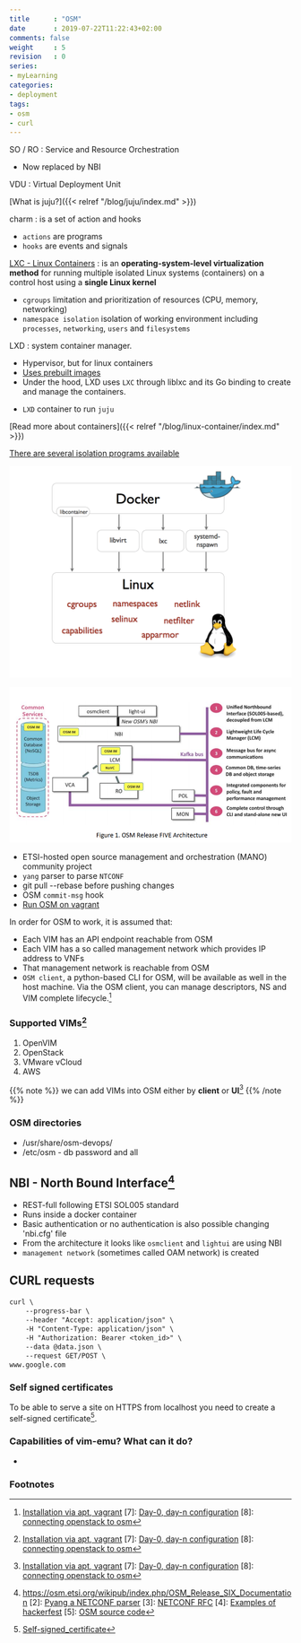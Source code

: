 ```yaml
---
title      : "OSM"
date       : 2019-07-22T11:22:43+02:00
comments: false
weight     : 5
revision   : 0
series:
- myLearning
categories:
- deployment
tags:
- osm
- curl
---
```


SO / RO
: Service and Resource Orchestration
* Now replaced by NBI

VDU
: Virtual Deployment Unit

[What is juju?]({{< relref "/blog/juju/index.md" >}})

charm
: is a set of action and hooks
+ `actions` are programs
+ `hooks` are events and signals

[LXC - Linux Containers](https://en.wikipedia.org/wiki/LXC)
: is an **operating-system-level virtualization method** for running multiple isolated Linux systems (containers) on a control host using a **single Linux kernel**
* `cgroups` limitation and prioritization of resources (CPU, memory, networking)
* `namespace isolation` isolation of working environment including `processes`, `networking`, `users` and `filesystems`

LXD
: system container manager.
* Hypervisor, but for linux containers
* [Uses prebuilt images](https://uk.images.linuxcontainers.org/)
* Under the hood, LXD uses `LXC` through liblxc and its Go binding to create and manage the containers.
+ `LXD` container to run `juju`

[Read more about containers]({{< relref "/blog/linux-container/index.md" >}})

[There are several isolation programs available](https://blog.docker.com/2014/03/docker-0-9-introducing-execution-drivers-and-libcontainer/)

![Isolation programs](docker-execdriver-diagram.png)

![OSM Architecture](OSM-architecture.png)

* ETSI-hosted open source management and orchestration (MANO) community project
* `yang` parser to parse `NTCONF`
* git pull --rebase before pushing changes
* OSM `commit-msg` hook
* [Run OSM on vagrant](https://osm.etsi.org/wikipub/index.php/How_to_run_OSM_on_Vagrant)

In order for OSM to work, it is assumed that:

+ Each VIM has an API endpoint reachable from OSM
+ Each VIM has a so called management network which provides IP address to VNFs
+ That management network is reachable from OSM
+ `OSM client`, a python-based CLI for OSM, will be available as well in the host machine. Via the OSM client, you can manage descriptors, NS and VIM complete lifecycle.[^6]

### Supported VIMs[^6]

1. OpenVIM
2. OpenStack
3. VMware vCloud
4. AWS

{{% note %}}
we can add VIMs into OSM either by **client** or **UI**[^6]
{{% /note %}}

### OSM directories

* /usr/share/osm-devops/
* /etc/osm - db password and all


## NBI - North Bound Interface[^1]

* REST-full following ETSI SOL005 standard
* Runs inside a docker container
* Basic authentication or no authentication is also possible changing 'nbi.cfg' file
* From the architecture it looks like `osmclient` and `lightui` are using NBI
* `management network` (sometimes called OAM network) is created

## CURL requests

```
curl \
    --progress-bar \
    --header "Accept: application/json" \
    -H "Content-Type: application/json" \
    -H "Authorization: Bearer <token_id>" \
    --data @data.json \
    --request GET/POST \
www.google.com
```

### Self signed certificates

To be able to serve a site on HTTPS from localhost you need to create a self-signed certificate[^9].


### Capabilities of vim-emu? What can it do?

*

### Footnotes

[^1]: https://osm.etsi.org/wikipub/index.php/OSM_Release_SIX_Documentation
[2]: [Pyang a NETCONF parser](https://github.com/mbj4668/pyang)
[3]: [NETCONF RFC](https://tools.ietf.org/html/rfc6241)
[4]: [Examples of hackerfest](https://osm.etsi.org/wikipub/index.php/Examples_from_OSM_Hackfests#Hackfest_material)
[5]: [OSM source code](https://osm.etsi.org/gitweb/)
[^6]: [Installation via apt, vagrant](https://osm.etsi.org/wikipub/index.php/OSM_Release_SIX)
[7]: [Day-0, day-n configuration](https://community.cisco.com/t5/nso-developer-hub-blogs/day-1-day-0-day-1-day-2-n-configurations/ba-p/3658255)
[8]: [connecting openstack to osm](https://osm.etsi.org/wikipub/index.php/Openstack_configuration)
[^9]: [Self-signed_certificate](https://en.wikipedia.org/wiki/Self-signed_certificate)
[^10]: [openstack presentation](https://www.openstack.org/assets/presentation-media/Achieving-end-to-end-NFV-with-OpenStack-and-Open-Source-MANO.pdf)
